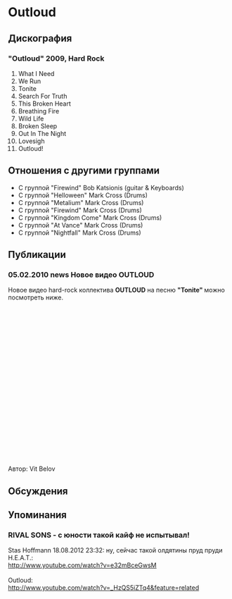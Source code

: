 # Outloud



## Дискография

### "Outloud" 2009, Hard Rock

1. What I Need 
2. We Run 
3. Tonite 
4. Search For Truth 
5. This Broken Heart 
6. Breathing Fire 
7. Wild Life 
8. Broken Sleep 
9. Out In The Night 
10. Lovesigh 
11. Outloud!


## Отношения с другими группами

* C группой "Firewind" Bob Katsionis (guitar & Keyboards)
* C группой "Helloween" Mark Cross (Drums)
* C группой "Metalium" Mark Cross (Drums)
* C группой "Firewind" Mark Cross (Drums)
* C группой "Kingdom Come" Mark Cross (Drums)
* C группой "At Vance" Mark Cross (Drums)
* C группой "Nightfall" Mark Cross (Drums)

## Публикации

### 05.02.2010 news Новое видео OUTLOUD

<P>Новое видео hard-rock коллектива <STRONG>OUTLOUD</STRONG> на песню <STRONG>"Tonite" </STRONG>можно посмотреть ниже. </P>
<P>
<CENTER>
<OBJECT height=344 width=425><PARAM NAME="movie" VALUE="http://www.youtube.com/v/Kc5jK5G3EwU&color1=0xb1b1b1&color2=0xcfcfcf&hl=en_US&feature=player_embedded&fs=1"><PARAM NAME="allowFullScreen" VALUE="true"><PARAM NAME="allowScriptAccess" VALUE="always">
<embed src="http://www.youtube.com/v/Kc5jK5G3EwU&color1=0xb1b1b1&color2=0xcfcfcf&hl=en_US&feature=player_embedded&fs=1" type="application/x-shockwave-flash" allowfullscreen="true" allowScriptAccess="always" width="425" height="344"></embed></OBJECT>
<P></P></CENTER>
Автор: Vit Belov


## Обсуждения


## Упоминания

### RIVAL SONS - с юности такой кайф не испытывал!

Stas Hoffmann 18.08.2012 23:32:
ну, сейчас такой олдятины пруд пруди<BR>H.E.A.T.:<BR><A HREF="http://www.youtube.com/watch?v=e32mBceGwsM" TARGET="_blank">http://www.youtube.com/watch?v=e32mBceGwsM</A><BR><BR>Outloud:<BR><A HREF="http://www.youtube.com/watch?v=_HzQS5iZTq4&feature=related" TARGET="_blank">http://www.youtube.com/watch?v=_HzQS5iZTq4&feature=related</A>

